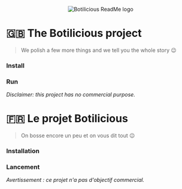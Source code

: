 <p align="center"><img src="https://s26.postimg.org/ezpatu2y1/botiliciouslogo200.png" alt="Botilicious ReadMe logo")</p>

# 🇬🇧 The Botilicious project

> We polish a few more things and we tell you the whole story 😉

### Install

### Run

*Disclaimer: this project has no commercial purpose.*

# 🇫🇷 Le projet Botilicious

> On bosse encore un peu et on vous dit tout 😉

### Installation

### Lancement

*Avertissement : ce projet n'a pas d'objectif commercial.*
